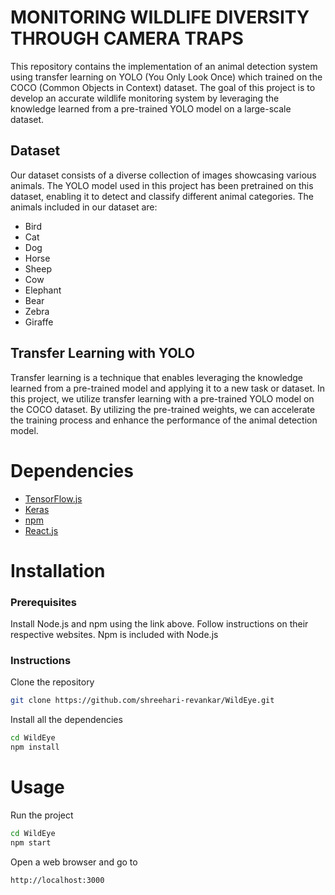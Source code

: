 # MONITORING WILDLIFE DIVERSITY THROUGH CAMERA TRAPS

This repository contains the implementation of an animal detection system using transfer learning on YOLO (You Only Look Once) which trained on the COCO (Common Objects in Context) dataset. The goal of this project is to develop an accurate wildlife monitoring system by leveraging the knowledge learned from a pre-trained YOLO model on a large-scale dataset.

## Dataset

Our dataset consists of a diverse collection of images showcasing various animals. The YOLO model used in this project has been pretrained on this dataset, enabling it to detect and classify different animal categories. The animals included in our dataset are:
  * Bird
  * Cat
  * Dog
  * Horse
  * Sheep
  * Cow
  * Elephant
  * Bear
  * Zebra
  * Giraffe

## Transfer Learning with YOLO

Transfer learning is a technique that enables leveraging the knowledge learned from a pre-trained model and applying it to a new task or dataset. In this project, we utilize transfer learning with a pre-trained YOLO model on the COCO dataset. By utilizing the pre-trained weights, we can accelerate the training process and enhance the performance of the animal detection model.

# Dependencies

* [TensorFlow.js](https://www.tensorflow.org/js)
* [Keras](https://keras.io/)
* [npm](https://www.npmjs.com/)
* [React.js](https://reactjs.org/)

# Installation

### Prerequisites

Install Node.js and npm using the link above. Follow instructions on their respective websites. Npm is included with Node.js

### Instructions

Clone the repository
```bash
git clone https://github.com/shreehari-revankar/WildEye.git
```

Install all the dependencies
```bash
cd WildEye
npm install
```

# Usage

Run the project
```bash
cd WildEye
npm start
```

Open a web browser and go to
```bash
http://localhost:3000
```
